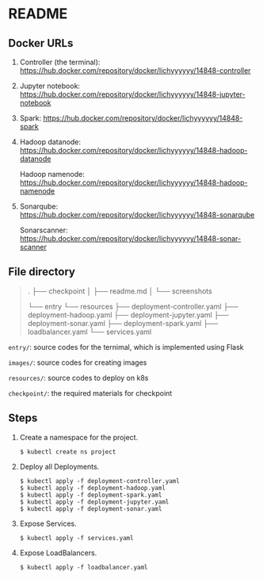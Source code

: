 # README

## Docker URLs

1. Controller (the terminal): https://hub.docker.com/repository/docker/lichyyyyyy/14848-controller

2. Jupyter notebook: https://hub.docker.com/repository/docker/lichyyyyyy/14848-jupyter-notebook

3. Spark: https://hub.docker.com/repository/docker/lichyyyyyy/14848-spark

4. Hadoop datanode: https://hub.docker.com/repository/docker/lichyyyyyy/14848-hadoop-datanode

   Hadoop namenode: https://hub.docker.com/repository/docker/lichyyyyyy/14848-hadoop-namenode

5. Sonarqube: https://hub.docker.com/repository/docker/lichyyyyyy/14848-sonarqube

   Sonarscanner: https://hub.docker.com/repository/docker/lichyyyyyy/14848-sonar-scanner



## File directory

> .
> ├── checkpoint
> │   ├── readme.md
> │   └── screenshots
>
> └── entry 
> └── resources
>     ├── deployment-controller.yaml
>     ├── deployment-hadoop.yaml
>     ├── deployment-jupyter.yaml
>     ├── deployment-sonar.yaml
>     ├── deployment-spark.yaml
>     ├── loadbalancer.yaml
>     └── services.yaml

```entry/```: source codes for the ternimal, which is implemented using Flask

```images/```: source codes for creating images

```resources/```: source codes to deploy on k8s

```checkpoint/```: the required materials for checkpoint



## Steps

1. Create a namespace for the project.

   ```shell
   $ kubectl create ns project
   ```

   

2. Deploy all Deployments.

   ```shell
   $ kubectl apply -f deployment-controller.yaml
   $ kubectl apply -f deployment-hadoop.yaml
   $ kubectl apply -f deployment-spark.yaml
   $ kubectl apply -f deployment-jupyter.yaml
   $ kubectl apply -f deployment-sonar.yaml
   ```

   

3. Expose Services.

   ```shell
   $ kubectl apply -f services.yaml
   ```

   

4. Expose LoadBalancers.

   ```shell
   $ kubectl apply -f loadbalancer.yaml
   ```

   
